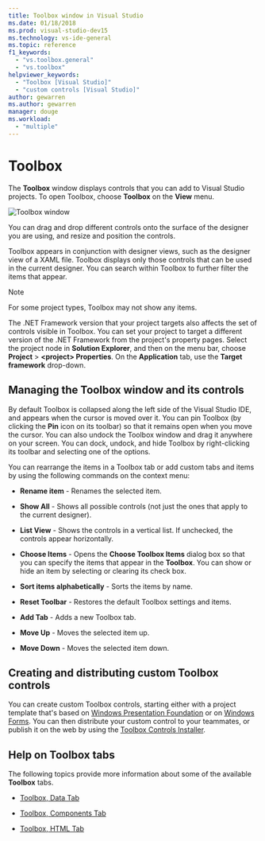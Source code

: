 ```yaml
---
title: Toolbox window in Visual Studio
ms.date: 01/18/2018
ms.prod: visual-studio-dev15
ms.technology: vs-ide-general
ms.topic: reference
f1_keywords:
  - "vs.toolbox.general"
  - "vs.toolbox"
helpviewer_keywords:
  - "Toolbox [Visual Studio]"
  - "custom controls [Visual Studio]"
author: gewarren
ms.author: gewarren
manager: douge
ms.workload:
  - "multiple"
---
```

# Toolbox

The **Toolbox** window displays controls that you can add to Visual Studio projects. To open Toolbox, choose **Toolbox** on the **View** menu.

![Toolbox window](media/toolbox.png)

You can drag and drop different controls onto the surface of the designer you are using, and resize and position the controls.

Toolbox appears in conjunction with designer views, such as the designer view of a XAML file. Toolbox displays only those controls that can be used in the current designer. You can search within Toolbox to further filter the items that appear.

> [!NOTE]
> For some project types, Toolbox may not show any items.

The .NET Framework version that your project targets also affects the set of controls visible in Toolbox. You can set your project to target a different version of the .NET Framework from the project's property pages. Select the project node in **Solution Explorer**, and then on the menu bar, choose **Project** > **\<project\> Properties**. On the **Application** tab, use the **Target framework** drop-down.

## Managing the Toolbox window and its controls

By default Toolbox is collapsed along the left side of the Visual Studio IDE, and appears when the cursor is moved over it. You can pin Toolbox (by clicking the **Pin** icon on its toolbar) so that it remains open when you move the cursor. You can also undock the Toolbox window and drag it anywhere on your screen. You can dock, undock, and hide Toolbox by right-clicking its toolbar and selecting one of the options.

You can rearrange the items in a Toolbox tab or add custom tabs and items by using the following commands on the context menu:

- **Rename item** - Renames the selected item.

- **Show All** - Shows all possible controls (not just the ones that apply to the current designer).

- **List View** - Shows the controls in a vertical list. If unchecked, the controls appear horizontally.

- **Choose Items** - Opens the **Choose Toolbox Items** dialog box so that you can specify the items that appear in the **Toolbox**. You can show or hide an item by selecting or clearing its check box.

- **Sort items alphabetically** - Sorts the items by name.

- **Reset Toolbar** - Restores the default Toolbox settings and items.

- **Add Tab** - Adds a new Toolbox tab.

- **Move Up** - Moves the selected item up.

- **Move Down** - Moves the selected item down.

## Creating and distributing custom Toolbox controls

You can create custom Toolbox controls, starting either with a project template that's based on [Windows Presentation Foundation](../../extensibility/creating-a-wpf-toolbox-control.md) or on [Windows Forms](../../extensibility/creating-a-windows-forms-toolbox-control.md). You can then distribute your custom control to your teammates, or publish it on the web by using the [Toolbox Controls Installer](http://download.microsoft.com/download/8/3/6/836657BD-9CCB-4ED4-B9D2-FB769473B284/TCI_whitepaper.docx).

## Help on Toolbox tabs

The following topics provide more information about some of the available **Toolbox** tabs.

- [Toolbox, Data Tab](../../ide/reference/toolbox-data-tab.md)

- [Toolbox, Components Tab](../../ide/reference/toolbox-components-tab.md)

- [Toolbox, HTML Tab](../../ide/reference/toolbox-html-tab.md)
